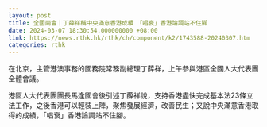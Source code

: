 ```yaml
---
layout: post
title: 全國兩會｜丁薛祥稱中央滿意香港成績　「唱衰」香港論調站不住腳
date: 2024-03-07 18:30:54.000000000 +08:00
link: https://news.rthk.hk/rthk/ch/component/k2/1743588-20240307.htm
categories: rthk
---
```


在北京，主管港澳事務的國務院常務副總理丁薛祥，上午參與港區全國人大代表團全體會議。

港區人大代表團團長馬逢國會後引述丁薛祥說，支持香港盡快完成基本法23條立法工作，之後香港可以輕裝上陣，聚焦發展經濟，改善民生；又說中央滿意香港取得的成績，「唱衰」香港論調站不住腳。
